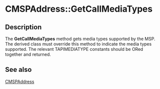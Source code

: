 # CMSPAddress::GetCallMediaTypes

## Description

The
**GetCallMediaTypes** method gets media types supported by the MSP. The derived class must override this method to indicate the media types supported. The relevant TAPIMEDIATYPE constants should be ORed together and returned.

## See also

[CMSPAddress](https://learn.microsoft.com/windows/desktop/api/mspaddr/nl-mspaddr-cmspaddress)